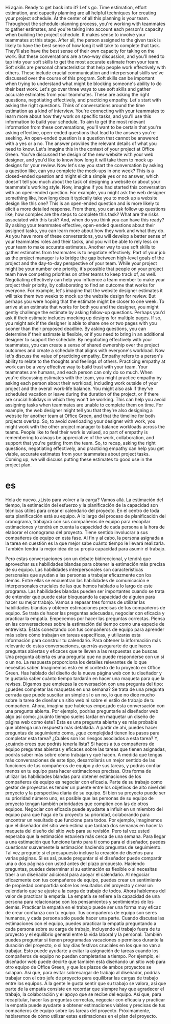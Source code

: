 Hi again. Ready to get back into it? Let's go. Time estimation, effort estimation, and capacity planning are all helpful techniques for creating your project schedule. At the center of all this planning is your team. Throughout the schedule-planning process, you're working with teammates to gather estimates, and you're taking into account each person's capacity when building the project schedule. It makes sense to involve your teammates at this stage. After all, the person assigned to the given task is likely to have the best sense of how long it will take to complete that task. They'll also have the best sense of their own capacity for taking on the work. But these conversations are a two-way discussion, and you'll need to tap into your soft skills to get the most accurate estimate from your team. Soft skills are personal characteristics that help people work effectively with others. These include crucial communication and interpersonal skills we've discussed over the course of this program. Soft skills can be important when trying to understand what might be blocking someone's ability to do their best work. Let's go over three ways to use soft skills and gather accurate estimates from your teammates. These are asking the right questions, negotiating effectively, and practicing empathy. Let's start with asking the right questions. Think of conversations around the time estimation as a kind of interview. You're connecting with your teammates to learn more about how they work on specific tasks, and you'll use this information to build your schedule. To aim to get the most relevant information from these conversations, you'll want to be certain that you're asking effective, open-ended questions that lead to the answers you're seeking. An open-ended question is a question that cannot be answered with a yes or a no. The answer provides the relevant details of what you need to know. Let's imagine this in the context of your project at Office Green. You've discussed the design of the new website with your web designer, and you'd like to know how long it will take them to mock up designs for your review. Now let's say you start the conversation by asking a question like, can you complete the mock-ups in one week? This is a closed-ended question and might elicit a simple yes or no answer, which doesn't tell you much about the task of designing a website or about your teammate's working style. Now, imagine if you had started this conversation with an open-ended question. For example, you might ask the web designer something like, how long does it typically take you to mock up a website design like this one? This is an open-ended question and is more likely to elicit a more detailed response. From there, you can ask follow up questions like, how complex are the steps to complete this task? What are the risks associated with this task? And, when do you think you can have this ready? By asking your teammates effective, open-ended questions about their assigned tasks, you can learn more about how they work and what they do. As you have more of these conversations, you will develop a better sense of your teammates roles and their tasks, and you will be able to rely less on your team to make accurate estimates. Another way to use soft skills to gather estimates from teammates is to negotiate effectively. Part of your job as the project manager is to bridge the gap between high-level goals of the project and the day-to-day perspective of your team. While your project might be your number one priority, it's possible that people on your project team have competing priorities on other teams to keep track of, as well. Negotiating effectively can help you influence a team member to make your project their priority, by collaborating to find an outcome that works for everyone. For example, let's imagine that the website designer estimates it will take them two weeks to mock up the website design for review. But perhaps you were hoping that the estimate might be closer to one week. To arrive at an estimate that works for both you and the designer, you might gently challenge the estimate by asking follow-up questions. Perhaps you'd ask if their estimate includes mocking up designs for multiple pages. If so, you might ask if the designer is able to share one or two pages with you sooner than their proposed deadline. By asking questions, you can determine if their estimate is flexible, or if you need to bring in an additional designer to support the schedule. By negotiating effectively with your teammates, you can create a sense of shared ownership over the project outcomes and create a schedule that aligns with everyone's workload. Now let's discuss the value of practicing empathy. Empathy refers to a person's ability to relate to the thoughts and feelings of others. Practicing empathy at work can be a very effective way to build trust with your team. Your teammates are humans, and each person can only do so much. When you're discussing estimates with the team, you might practice empathy by asking each person about their workload, including work outside of your project and the overall work-life balance. You might also ask if they've scheduled vacation or leave during the duration of the project, or if there are crucial holidays in which they won't be working. This can help you avoid assigning tasks when teammates are unable to complete them on time. For example, the web designer might tell you that they're also designing a website for another team at Office Green, and that the timeline for both projects overlap. So, to avoid overloading your designer with work, you might work with the other project manager to balance workloads across the teams. People like to feel their work is valued, so part of empathy is remembering to always be appreciative of the work, collaboration, and support that you're getting from the team. So, to recap, asking the right questions, negotiating effectively, and practicing empathy can help you get viable, accurate estimates from your teammates about project tasks. Coming up, we will discuss putting these estimates to good use in the project plan.
# es
Hola de nuevo. ¿Listo para volver a la carga? Vamos allá. La estimación del tiempo, la estimación del esfuerzo y la planificación de la capacidad son técnicas útiles para crear el calendario del proyecto.
En el centro de toda esta planificación está su equipo.
A lo largo del proceso de planificación del cronograma, trabajará con sus compañeros de equipo para recopilar estimaciones y tendrá en cuenta la capacidad de cada persona a la hora de elaborar el cronograma del proyecto.
Tiene sentido involucrar a sus compañeros de equipo en esta fase.
Al fin y al cabo, la persona asignada a la tarea en cuestión es la que mejor sabe cuánto tiempo le llevará realizarla.
También tendrá la mejor idea de su propia capacidad para asumir el trabajo.

Pero estas conversaciones son un debate bidireccional, y tendrá que aprovechar sus habilidades blandas para obtener la estimación más precisa de su equipo.
Las habilidades interpersonales son características personales que ayudan a las personas a trabajar eficazmente con los demás. Entre ellas se encuentran las habilidades de comunicación e interpersonales cruciales de las que hemos hablado a lo largo de este programa.
Las habilidades blandas pueden ser importantes cuando se trata de entender qué puede estar bloqueando la capacidad de alguien para hacer su mejor trabajo. Vamos a repasar tres formas de utilizar las habilidades blandas y obtener estimaciones precisas de tus compañeros de equipo.
Se trata de hacer las preguntas adecuadas, negociar con eficacia y practicar la empatía. Empecemos por hacer las preguntas correctas.
Piensa en las conversaciones sobre la estimación del tiempo como una especie de entrevista. Estás conectando con tus compañeros de equipo para aprender más sobre cómo trabajan en tareas específicas, y utilizarás esta información para construir tu calendario.
Para obtener la información más relevante de estas conversaciones, querrás asegurarte de que haces preguntas abiertas y eficaces que te lleven a las respuestas que buscas.
Una pregunta abierta es una pregunta que no puede responderse con un sí o un no. La respuesta proporciona los detalles relevantes de lo que necesitas saber. Imaginemos esto en el contexto de tu proyecto en Office Green.
Has hablado del diseño de la nueva página web con tu diseñador y te gustaría saber cuánto tiempo tardarán en hacer una maqueta para que la revises.
Digamos que empiezas la conversación con una pregunta del tipo: 
¿puedes completar las maquetas en una semana?
Se trata de una pregunta cerrada que puede suscitar un simple sí o un no, lo que no dice mucho sobre la tarea de diseñar un sitio web ni sobre el estilo de trabajo de tu compañero. Ahora, imagina que hubieras empezado esta conversación con una pregunta abierta. Por ejemplo, podrías preguntarle al diseñador web algo así como: ¿cuánto tiempo sueles tardar en maquetar un diseño de página web como éste? Esta es una pregunta abierta y es más probable que obtenga una respuesta más detallada. A partir de ahí, puedes hacer preguntas de seguimiento como, ¿qué complejidad tienen los pasos para completar esta tarea? ¿Cuáles son los riesgos asociados a esta tarea? Y, ¿cuándo crees que podrás tenerla lista? Si haces a tus compañeros de equipo preguntas abiertas y eficaces sobre las tareas que tienen asignadas, podrás saber más sobre cómo trabajan y qué hacen. A medida que tengas más conversaciones de este tipo, desarrollarás un mejor sentido de las funciones de tus compañeros de equipo y de sus tareas, y podrás confiar menos en tu equipo para hacer estimaciones precisas. Otra forma de utilizar las habilidades blandas para obtener estimaciones de los compañeros de equipo es negociar con eficacia. Parte de su trabajo como gestor de proyectos es tender un puente entre los objetivos de alto nivel del proyecto y la perspectiva diaria de su equipo. Si bien su proyecto puede ser su prioridad número uno, es posible que las personas de su equipo de proyecto tengan también prioridades que compiten con las de otros equipos. Negociar con eficacia puede ayudarte a influir en un miembro del equipo para que haga de tu proyecto su prioridad, colaborando para encontrar un resultado que funcione para todos. Por ejemplo, imaginemos que el diseñador del sitio web estima que tardará dos semanas en hacer la maqueta del diseño del sitio web para su revisión. Pero tal vez usted esperaba que la estimación estuviera más cerca de una semana. Para llegar a una estimación que funcione tanto para ti como para el diseñador, puedes cuestionar suavemente la estimación haciendo preguntas de seguimiento. Tal vez pregunte si el presupuesto incluye la creación de diseños para varias páginas.
Si es así, puede preguntar si el diseñador puede compartir una o dos páginas con usted antes del plazo propuesto. Haciendo preguntas, puedes determinar si su estimación es flexible o si necesitas traer a un diseñador adicional para apoyar el calendario. Al negociar eficazmente con tus compañeros de equipo, puedes crear un sentimiento de propiedad compartida sobre los resultados del proyecto y crear un calendario que se ajuste a la carga de trabajo de todos. Ahora hablemos del valor de practicar la empatía. La empatía se refiere a la capacidad de una persona para relacionarse con los pensamientos y sentimientos de los demás. 
Practicar la empatía en el trabajo puede ser una forma muy eficaz de crear confianza con tu equipo.
Tus compañeros de equipo son seres humanos, y cada persona sólo puede hacer una parte.
Cuando discutas las estimaciones con el equipo, puedes practicar la empatía preguntando a cada persona sobre su carga de trabajo, incluyendo el trabajo fuera de tu proyecto y el equilibrio general entre la vida laboral y la personal. También puedes preguntar si tienen programadas vacaciones o permisos durante la duración del proyecto, o si hay días festivos cruciales en los que no van a trabajar.
Esto puede ayudarte a evitar la asignación de tareas cuando los compañeros de equipo no puedan completarlas a tiempo. Por ejemplo, el diseñador web puede decirte que también está diseñando un sitio web para otro equipo de Office Green, y que los plazos de ambos proyectos se solapan. Así que, para evitar sobrecargar de trabajo al diseñador, podrías trabajar con el otro jefe de proyecto para equilibrar las cargas de trabajo entre los equipos. A la gente le gusta sentir que su trabajo se valora, así que parte de la empatía consiste en recordar que siempre hay que agradecer el trabajo, la colaboración y el apoyo que se recibe del equipo.
Así que, para recapitular, hacer las preguntas correctas, negociar con eficacia y practicar la empatía puede ayudarte a obtener estimaciones viables y precisas de tus compañeros de equipo sobre las tareas del proyecto. Próximamente, hablaremos de cómo utilizar estas estimaciones en el plan del proyecto.